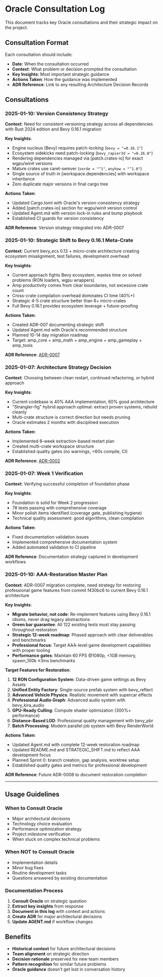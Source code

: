 # Oracle Consultation Log

This document tracks key Oracle consultations and their strategic impact on the project.

## Consultation Format

Each consultation should include:
- **Date**: When the consultation occurred
- **Context**: What problem or decision prompted the consultation
- **Key Insights**: Most important strategic guidance
- **Actions Taken**: How the guidance was implemented
- **ADR Reference**: Link to any resulting Architecture Decision Records

## Consultations

### 2025-01-10: Version Consistency Strategy
**Context**: Need for consistent versioning strategy across all dependencies with Rust 2024 edition and Bevy 0.16.1 migration

**Key Insights**:
- Engine nucleus (Bevy) requires patch-locking (`bevy = "=0.16.1"`)
- Ecosystem sidekicks need patch-locking (`bevy_rapier3d = "=0.26.0"`)
- Rendering dependencies managed via [patch.crates-io] for exact wgpu/winit versions
- Mature crates use caret-semver (`serde = "^1"`, `anyhow = "^1.0"`)
- Single source of truth in [workspace.dependencies] with workspace inheritance
- Zero duplicate major versions in final cargo tree

**Actions Taken**:
- Updated Cargo.toml with Oracle's version-consistency strategy
- Added [patch.crates-io] section for wgpu/winit version control
- Updated Agent.md with version lock-in rules and bump playbook
- Established CI guards for version consistency

**ADR Reference**: Version strategy integrated into ADR-0007

### 2025-01-10: Strategic Shift to Bevy 0.16.1 Meta-Crate
**Context**: Current bevy_ecs 0.13 + micro-crate architecture creating ecosystem misalignment, test failures, development overhead

**Key Insights**:
- Current approach fights Bevy ecosystem, wastes time on solved problems (RON loaders, wgpu wrappers)
- Amp productivity comes from clear boundaries, not excessive crate count
- Cross-crate compilation overhead dominates CI time (40%+)
- Strategic 4-5 crate structure better than 6+ micro-crates
- Full Bevy 0.16.1 provides ecosystem leverage + future-proofing

**Actions Taken**:
- Created ADR-007 documenting strategic shift
- Updated Agent.md with Oracle's recommended structure
- Planned 10-14 day migration roadmap
- Target: amp_core + amp_math + amp_engine + amp_gameplay + amp_tools

**ADR Reference**: [ADR-0007](adr/0007-strategic-shift-bevy-meta-crate.md)

### 2025-01-07: Architecture Strategy Decision
**Context**: Choosing between clean restart, continued refactoring, or hybrid approach

**Key Insights**:
- Current codebase is 40% AAA implementation, 60% good architecture
- "Strangler-fig" hybrid approach optimal: extract proven systems, rebuild cleanly
- Multi-crate structure is correct direction but needs pruning
- Oracle estimates 2 months with disciplined execution

**Actions Taken**:
- Implemented 8-week extraction-based restart plan
- Created multi-crate workspace structure
- Established quality gates (no warnings, <60s compile, CI)

**ADR Reference**: [ADR-0002](adr/0002-oracle-guided-architecture.md)

### 2025-01-07: Week 1 Verification
**Context**: Verifying successful completion of foundation phase

**Key Insights**:
- Foundation is solid for Week 2 progression
- 78 tests passing with comprehensive coverage
- Minor polish items identified (coverage gate, publishing hygiene)
- Technical quality assessment: good algorithms, clean compilation

**Actions Taken**:
- Fixed documentation validation issues
- Implemented comprehensive documentation system
- Added automated validation to CI pipeline

**ADR Reference**: Documentation strategy captured in development workflows

### 2025-01-10: AAA-Restoration Master Plan
**Context**: ADR-0007 migration complete, need strategy for restoring professional game features from commit f430bc6 to current Bevy 0.16.1 architecture

**Key Insights**:
- **Migrate behavior, not code**: Re-implement features using Bevy 0.16.1 idioms, never drag legacy abstractions
- **Green bar guarantee**: All 122 existing tests must stay passing throughout restoration
- **Strategic 12-week roadmap**: Phased approach with clear deliverables and benchmarks
- **Professional focus**: Target AAA-level game development capabilities with proper tooling
- **Performance gates**: Maintain 60 FPS @1080p, <1GB memory, spawn_100k ≤3ms benchmarks

**Target Features for Restoration**:
1. **12 RON Configuration System**: Data-driven game settings as Bevy Assets
2. **Unified Entity Factory**: Single-source prefab system with bevy_reflect
3. **Advanced Vehicle Physics**: Realistic movement with supercar effects
4. **Professional Audio Graph**: Advanced audio system with bevy_kira_audio
5. **GPU-Ready Culling**: Compute shader optimization (300%+ performance)
6. **Distance-Based LOD**: Professional quality management with bevy_pbr
7. **Batch Processing**: Modern parallel job system with Bevy RenderWorld

**Actions Taken**:
- Updated Agent.md with complete 12-week restoration roadmap
- Updated README.md and STRATEGIC_SHIFT.md to reflect AAA development focus
- Planned Sprint 0: branch creation, gap analysis, worktree setup
- Established quality gates and metrics for professional development

**ADR Reference**: Future ADR-0008 to document restoration completion

---

## Usage Guidelines

### When to Consult Oracle
- Major architectural decisions
- Technology choice evaluation
- Performance optimization strategy
- Project milestone verification
- When stuck on complex technical problems

### When NOT to Consult Oracle
- Implementation details
- Minor bug fixes
- Routine development tasks
- Questions answered by existing documentation

### Documentation Process
1. **Consult Oracle** on strategic question
2. **Extract key insights** from response
3. **Document in this log** with context and actions
4. **Create ADR** for major architectural decisions
5. **Update AGENT.md** if workflow changes

## Benefits

- **Historical context** for future architectural decisions
- **Team alignment** on strategic direction
- **Decision rationale** preserved for new team members
- **Pattern recognition** for similar future problems
- **Oracle guidance** doesn't get lost in conversation history
